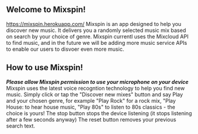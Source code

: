 ## Welcome to Mixspin!
https://mixspin.herokuapp.com/
Mixspin is an app designed to help you discover new music. It delivers you a randomly selected music mix based on search by your choice of genre. Mixspin currentl uses the Mixcloud API to find music, and in the future we will be adding more music service APIs to enable our users to disvoer even more music.

## How to use Mixspin!
**_Please allow Mixspin permission to use your microphone on your device_**
Mixspin uses the latest voice recogntion technology to help you find new music. 
Simply click or tap the "Discover new mixes" button and say Play and your chosen genre, for example "Play Rock" for a rock mix, "Play House: to hear house music, "Play 80s" to listen to 80s classics - the choice is yours!
The stop button stops the device listening (it stops listening after a few seconds anyway)
The reset button removes your previous search text.
